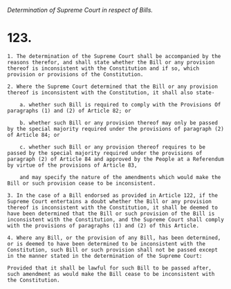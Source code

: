 *Determination of Supreme Court in respect of Bills.*

# 123.

    1. The determination of the Supreme Court shall be accompanied by the reasons therefor, and shall state whether the Bill or any provision thereof is inconsistent with the Constitution and if so, which provision or provisions of the Constitution.

    2. Where the Supreme Court determined that the Bill or any provision thereof is inconsistent with the Constitution, it shall also state-

        a. whether such Bill is required to comply with the Provisions Of paragraphs (1) and (2) of Article 82; or

        b. whether such Bill or any provision thereof may only be passed by the special majority required under the provisions of paragraph (2) of Article 84; or

        c. whether such Bill or any provision thereof requires to be passed by the special majority required under the provisions of paragraph (2) of Article 84 and approved by the People at a Referendum by virtue of the provisions of Article 83,

        and may specify the nature of the amendments which would make the Bill or such provision cease to be inconsistent.

    3. In the case of a Bill endorsed as provided in Article 122, if the Supreme Court entertains a doubt whether the Bill or any provision thereof is inconsistent with the Constitution, it shall be deemed to have been determined that the Bill or such provision of the Bill is inconsistent with the Constitution, and the Supreme Court shall comply with the provisions of paragraphs (1) and (2) of this Article.

    4. Where any Bill, or the provision of any Bill, has been determined, or is deemed to have been determined to be inconsistent with the Constitution, such Bill or such provision shall not be passed except in the manner stated in the determination of the Supreme Court:

    Provided that it shall be lawful for such Bill to be passed after, such amendment as would make the Bill cease to be inconsistent with the Constitution.